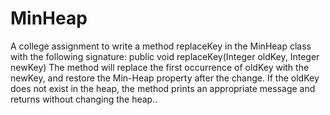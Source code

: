 # MinHeap
 A college assignment to write a method replaceKey in the MinHeap class with the  following signature: public void replaceKey(Integer oldKey, Integer newKey) The method will replace the first occurrence of oldKey with the newKey, and  restore the Min-Heap property after the change. If the oldKey does not exist in  the heap, the method prints an appropriate message and returns without changing  the heap..
